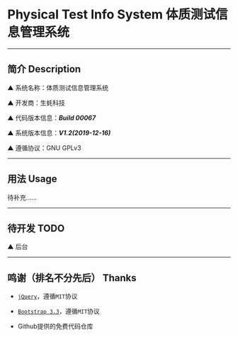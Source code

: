# Physical Test Info System 体质测试信息管理系统

---

## 简介 Description

▲ 系统名称：体质测试信息管理系统

▲ 开发商：生蚝科技

▲ 代码版本信息：***Build 00067***

▲ 系统版本信息：***V1.2(2019-12-16)***

▲ 遵循协议：GNU GPLv3

---

## 用法 Usage

待补充……

---

## 待开发 TODO

▲ 后台

---

## 鸣谢（排名不分先后） Thanks

* [`jQuery`](https://jquery.org/)，遵循`MIT`协议

* [`Bootstrap 3.3`](https://getbootstrap.com/)，遵循`MIT`协议

* Github提供的免费代码仓库
